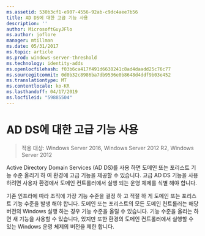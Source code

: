 ```yaml
---
ms.assetid: 530b3cf1-e907-4556-92ab-c9dc4aee7b56
title: AD DS에 대한 고급 기능 사용
description: ''
author: MicrosoftGuyJFlo
ms.author: joflore
manager: mtillman
ms.date: 05/31/2017
ms.topic: article
ms.prod: windows-server-threshold
ms.technology: identity-adds
ms.openlocfilehash: f03b6ca417f491d6638241c8ad4daadd25c76c77
ms.sourcegitcommit: 0d0b32c8986ba7db9536e0b8648d4ddf9b03e452
ms.translationtype: MT
ms.contentlocale: ko-KR
ms.lasthandoff: 04/17/2019
ms.locfileid: "59885504"
---
```

# <a name="enabling-advanced-features-for-ad-ds"></a>AD DS에 대한 고급 기능 사용

>적용 대상: Windows Server 2016, Windows Server 2012 R2, Windows Server 2012

Active Directory Domain Services (AD DS)를 사용 하면 도메인 또는 포리스트 기능 수준 올리기 하 여 환경에 고급 기능을 제공할 수 있습니다. 고급 AD DS 기능을 사용 하려면 사용자 환경에서 도메인 컨트롤러에서 실행 되는 운영 체제를 식별 해야 합니다.   
  
기존 인프라에 따라 조직에 가장 기능 수준을 결정 하 고 적절 하 게 도메인 또는 포리스트 기능 수준을 발생 해야 합니다. 도메인 또는 포리스트의 모든 도메인 컨트롤러는 해당 버전의 Windows 실행 하는 경우 기능 수준을 올릴 수 있습니다. 기능 수준을 올리는 하면 새 기능을 사용할 수 있습니다, 있지만 또한 환경의 도메인 컨트롤러에서 실행할 수 있는 Windows 운영 체제의 버전을 제한 합니다.  
        
  



